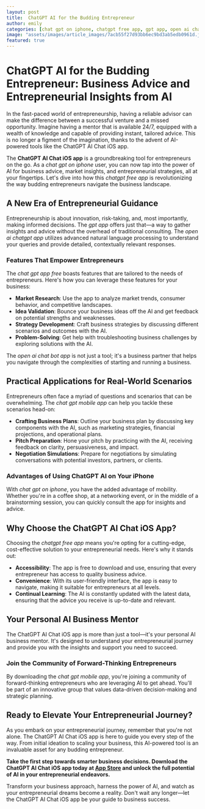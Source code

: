 ```yaml
---
layout: post
title:  ChatGPT AI for the Budding Entrepreneur
author: emily
categories: [chat gpt on iphone, chatgpt free app, gpt app, open ai chatgpt app, chat gpt app free, open ai chat bot app, chat gpt mobile app]
image: "assets/images/article_images/7acb55f27d93bb6ec9bd3ab5edb0961d.jpg"
featured: true
---
```


# ChatGPT AI for the Budding Entrepreneur: Business Advice and Entrepreneurial Insights from AI

In the fast-paced world of entrepreneurship, having a reliable advisor can make the difference between a successful venture and a missed opportunity. Imagine having a mentor that is available 24/7, equipped with a wealth of knowledge and capable of providing instant, tailored advice. This is no longer a figment of the imagination, thanks to the advent of AI-powered tools like the ChatGPT AI Chat iOS app.

The **ChatGPT AI Chat iOS app** is a groundbreaking tool for entrepreneurs on the go. As a *chat gpt on iphone* user, you can now tap into the power of AI for business advice, market insights, and entrepreneurial strategies, all at your fingertips. Let's dive into how this *chatgpt free app* is revolutionizing the way budding entrepreneurs navigate the business landscape.

## A New Era of Entrepreneurial Guidance

Entrepreneurship is about innovation, risk-taking, and, most importantly, making informed decisions. The *gpt app* offers just that—a way to gather insights and advice without the overhead of traditional consulting. The *open ai chatgpt app* utilizes advanced natural language processing to understand your queries and provide detailed, contextually relevant responses.

### Features That Empower Entrepreneurs

The *chat gpt app free* boasts features that are tailored to the needs of entrepreneurs. Here's how you can leverage these features for your business:

- **Market Research**: Use the app to analyze market trends, consumer behavior, and competitive landscapes.
- **Idea Validation**: Bounce your business ideas off the AI and get feedback on potential strengths and weaknesses.
- **Strategy Development**: Craft business strategies by discussing different scenarios and outcomes with the AI.
- **Problem-Solving**: Get help with troubleshooting business challenges by exploring solutions with the AI.

The *open ai chat bot app* is not just a tool; it's a business partner that helps you navigate through the complexities of starting and running a business.

## Practical Applications for Real-World Scenarios

Entrepreneurs often face a myriad of questions and scenarios that can be overwhelming. The *chat gpt mobile app* can help you tackle these scenarios head-on:

- **Crafting Business Plans**: Outline your business plan by discussing key components with the AI, such as marketing strategies, financial projections, and operational plans.
- **Pitch Preparation**: Hone your pitch by practicing with the AI, receiving feedback on clarity, persuasiveness, and impact.
- **Negotiation Simulations**: Prepare for negotiations by simulating conversations with potential investors, partners, or clients.

### Advantages of Using ChatGPT AI on Your iPhone

With *chat gpt on iphone*, you have the added advantage of mobility. Whether you're in a coffee shop, at a networking event, or in the middle of a brainstorming session, you can quickly consult the app for insights and advice.

## Why Choose the ChatGPT AI Chat iOS App?

Choosing the *chatgpt free app* means you're opting for a cutting-edge, cost-effective solution to your entrepreneurial needs. Here's why it stands out:

- **Accessibility**: The app is free to download and use, ensuring that every entrepreneur has access to quality business advice.
- **Convenience**: With its user-friendly interface, the app is easy to navigate, making it suitable for entrepreneurs at all levels.
- **Continual Learning**: The AI is constantly updated with the latest data, ensuring that the advice you receive is up-to-date and relevant.

## Your Personal AI Business Mentor

The ChatGPT AI Chat iOS app is more than just a tool—it's your personal AI business mentor. It's designed to understand your entrepreneurial journey and provide you with the insights and support you need to succeed.

### Join the Community of Forward-Thinking Entrepreneurs

By downloading the *chat gpt mobile app*, you're joining a community of forward-thinking entrepreneurs who are leveraging AI to get ahead. You'll be part of an innovative group that values data-driven decision-making and strategic planning.

## Ready to Elevate Your Entrepreneurial Journey?

As you embark on your entrepreneurial journey, remember that you're not alone. The ChatGPT AI Chat iOS app is here to guide you every step of the way. From initial ideation to scaling your business, this AI-powered tool is an invaluable asset for any budding entrepreneur.

**Take the first step towards smarter business decisions. Download the ChatGPT AI Chat iOS app today at [App Store](https://apps.apple.com/us/app/ai-ask-chat-with-ai-bots/id6472484891) and unlock the full potential of AI in your entrepreneurial endeavors.**

Transform your business approach, harness the power of AI, and watch as your entrepreneurial dreams become a reality. Don't wait any longer—let the ChatGPT AI Chat iOS app be your guide to business success.